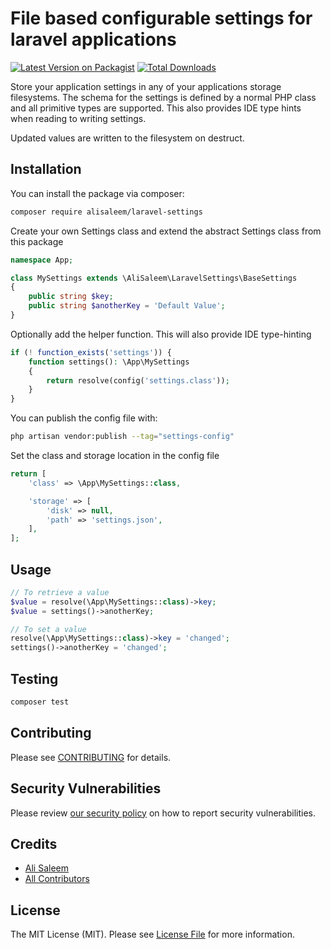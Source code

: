 # File based configurable settings for laravel applications

[![Latest Version on Packagist](https://img.shields.io/packagist/v/alisaleem/laravel-settings.svg?style=flat-square)](https://packagist.org/packages/alisaleem/laravel-settings)
[![Total Downloads](https://img.shields.io/packagist/dt/alisaleem/laravel-settings.svg?style=flat-square)](https://packagist.org/packages/alisaleem/laravel-settings)

Store your application settings in any of your applications storage filesystems. The schema for the settings is defined
by a normal PHP class and all primitive types are supported. This also provides IDE type hints when reading to writing
settings.

Updated values are written to the filesystem on destruct.

## Installation

You can install the package via composer:

```bash
composer require alisaleem/laravel-settings
```

Create your own Settings class and extend the abstract Settings class from this package

```php
namespace App;

class MySettings extends \AliSaleem\LaravelSettings\BaseSettings
{
    public string $key;
    public string $anotherKey = 'Default Value';
}
```

Optionally add the helper function. This will also provide IDE type-hinting

```php
if (! function_exists('settings')) {
    function settings(): \App\MySettings
    {
        return resolve(config('settings.class'));
    }
}
```

You can publish the config file with:

```bash
php artisan vendor:publish --tag="settings-config"
```

Set the class and storage location in the config file

```php
return [
    'class' => \App\MySettings::class,

    'storage' => [
        'disk' => null,
        'path' => 'settings.json',
    ],
];
```

## Usage

```php
// To retrieve a value
$value = resolve(\App\MySettings::class)->key;
$value = settings()->anotherKey;

// To set a value
resolve(\App\MySettings::class)->key = 'changed';
settings()->anotherKey = 'changed';
```

## Testing

```bash
composer test
```

## Contributing

Please see [CONTRIBUTING](CONTRIBUTING.md) for details.

## Security Vulnerabilities

Please review [our security policy](../../security/policy) on how to report security vulnerabilities.

## Credits

- [Ali Saleem](https://github.com/alisaleem27)
- [All Contributors](../../contributors)

## License

The MIT License (MIT). Please see [License File](LICENSE.md) for more information.
